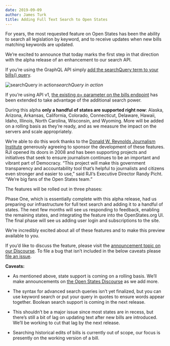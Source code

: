 ```yaml
---
date: 2019-09-09
author: James Turk
title: Adding Full Text Search to Open States
---
```


For years, the most requested feature on Open States has been the ability to search all legislation by keyword, and to receive updates when new bills matching keywords are updated.

We’re excited to announce that today marks the first step in that direction with the alpha release of an enhancement to our search API.

If you’re using the GraphQL API simply [add the searchQuery term to your bills() query](https://docs.openstates.org/en/latest/api/v2/root-nodes.html#bills).

![searchQuery in action](https://cdn-images-1.medium.com/max/5916/1*1i26M-uUICKKHVm1yvLtDA.png)*searchQuery in action*

If you’re using API v1, [the existing q= parameter on the bills endpoint](https://docs.openstates.org/en/latest/api/bills.html#filter-parameters) has been extended to take advantage of the additional search power.

During this alpha **only a handful of states are supported right now**: Alaska, Arizona, Arkansas, California, Colorado, Connecticut, Delaware, Hawaii, Idaho, Illinois, North Carolina, Wisconsin, and Wyoming. More will be added on a rolling basis as they’re ready, and as we measure the impact on the servers and scale appropriately.

We’re able to do this work thanks to the [Donald W. Reynolds Journalism Institute](https://www.rjionline.org/) generously agreeing to sponsor the development of these features. RJI opened its doors in 2008 and has been supporting projects and initiatives that seek to ensure journalism continues to be an important and vibrant part of Democracy. “This project will make this government transparency and accountability tool that’s helpful to journalists and citizens even stronger and easier to use,” said RJI’s Executive Director Randy Picht. “We’re big fans of the Open States team.”

The features will be rolled out in three phases:

Phase One, which is essentially complete with this alpha release, had us preparing our infrastructure for full text search and adding it to a handful of states. The next few months will see us responding to feedback, enabling the remaining states, and integrating the feature into the OpenStates.org UI. The final phase will see us adding user login and subscriptions to the site.

We’re incredibly excited about all of these features and to make this preview available to you.

If you’d like to discuss the feature, please visit the [announcement topic on our Discourse](https://discourse.openstates.org/t/full-text-search-alpha/439). To file a bug that isn’t included in the below caveats please [file an issue](https://github.com/openstates/openstates.org/issues/new?assignees=&labels=API&template=graphql-issue.md&title=).

**Caveats:**

* As mentioned above, state support is coming on a rolling basis. We’ll make announcements on [the Open States Discourse](https://discourse.openstates.org) as we add more.

* The syntax for advanced search queries isn’t yet finalized, but you can use keyword search or put your query in quotes to ensure words appear together. Boolean search support is coming in the next release.

* This shouldn’t be a major issue since most states are in recess, but there’s still a bit of lag on updating text after new bills are introduced. We’ll be working to cut that lag by the next release.

* Searching historical edits of bills is currently out of scope, our focus is presently on the working version of a bill.
